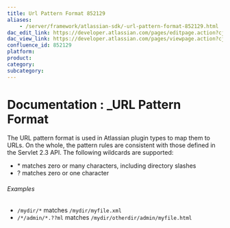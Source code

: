 ```yaml
---
title: Url Pattern Format 852129
aliases:
    - /server/framework/atlassian-sdk/-url-pattern-format-852129.html
dac_edit_link: https://developer.atlassian.com/pages/editpage.action?cjm=wozere&pageId=852129
dac_view_link: https://developer.atlassian.com/pages/viewpage.action?cjm=wozere&pageId=852129
confluence_id: 852129
platform:
product:
category:
subcategory:
---
```

# Documentation : \_URL Pattern Format

The URL pattern format is used in Atlassian plugin types to map them to URLs. On the whole, the pattern rules are consistent with those defined in the Servlet 2.3 API. The following wildcards are supported:

-   \* matches zero or many characters, including directory slashes
-   ? matches zero or one character

###### Examples

-   `/mydir/*` matches `/mydir/myfile.xml`
-   `/*/admin/*.??ml` matches `/mydir/otherdir/admin/myfile.html`

















































































































































































































































































































